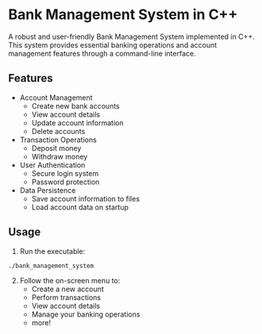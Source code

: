 # Bank Management System in C++

A robust and user-friendly Bank Management System implemented in C++. This system provides essential banking operations and account management features through a command-line interface.

## Features

- Account Management
  - Create new bank accounts
  - View account details
  - Update account information
  - Delete accounts
- Transaction Operations
  - Deposit money
  - Withdraw money
- User Authentication
  - Secure login system
  - Password protection
- Data Persistence
  - Save account information to files
  - Load account data on startup

## Usage

1. Run the executable:
```bash
./bank_management_system
```

2. Follow the on-screen menu to:
   - Create a new account
   - Perform transactions
   - View account details
   - Manage your banking operations
   - more!